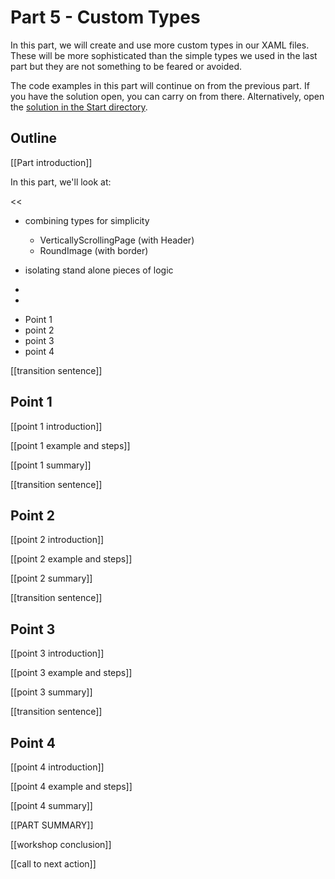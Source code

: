 # Part 5 - Custom Types

In this part, we will create and use more custom types in our XAML files. These will be more sophisticated than the simple types we used in the last part but they are not something to be feared or avoided.

The code examples in this part will continue on from the previous part. If you have the solution open, you can carry on from there. Alternatively, open the [solution in the Start directory](./Start/).

## Outline

[[Part introduction]]

In this part, we'll look at:

<<
- combining types for simplicity
  - VerticallyScrollingPage (with Header)
  - RoundImage (with border)
- isolating stand alone pieces of logic
- 

- 
>>

- Point 1
- point 2
- point 3
- point 4

[[transition sentence]]

## Point 1

[[point 1 introduction]]

[[point 1 example and steps]]

[[point 1 summary]]

[[transition sentence]]

## Point 2

[[point 2 introduction]]

[[point 2 example and steps]]

[[point 2 summary]]

[[transition sentence]]

## Point 3

[[point 3 introduction]]

[[point 3 example and steps]]

[[point 3 summary]]

[[transition sentence]]

## Point 4

[[point 4 introduction]]

[[point 4 example and steps]]

[[point 4 summary]]

[[PART SUMMARY]]

[[workshop conclusion]]

[[call to next action]]
